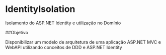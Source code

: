 # IdentityIsolation
Isolamento do ASP.NET Identity e utilização no Domínio

##Objetivo

Disponibilizar um modelo de arquitetura de uma aplicação ASP.NET MVC e WebAPI utilizando conceitos de DDD e ASP.NET Identity
